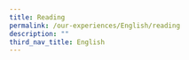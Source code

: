 ```yaml
---
title: Reading
permalink: /our-experiences/English/reading
description: ""
third_nav_title: English
---
```

